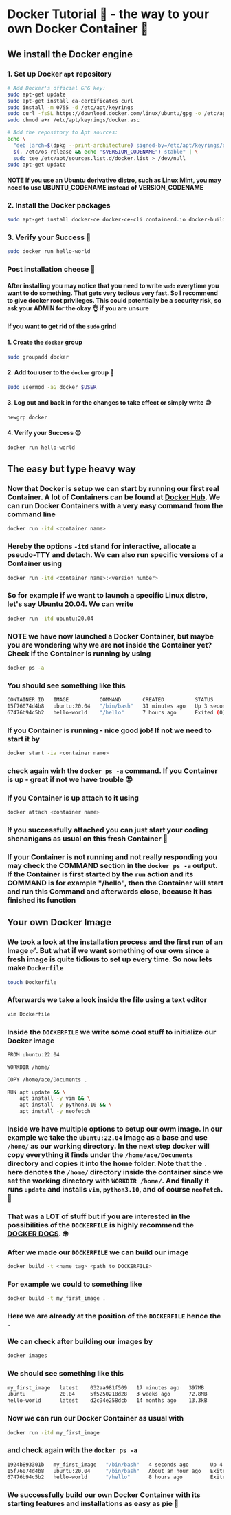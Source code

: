 # Docker Tutorial :whale: - the way to your own Docker Container :partying_face:

## We install the Docker engine

### 1. Set up Docker `apt` repository

```bash
# Add Docker's official GPG key:
sudo apt-get update
sudo apt-get install ca-certificates curl
sudo install -m 0755 -d /etc/apt/keyrings
sudo curl -fsSL https://download.docker.com/linux/ubuntu/gpg -o /etc/apt/keyrings/docker.asc
sudo chmod a+r /etc/apt/keyrings/docker.asc

# Add the repository to Apt sources:
echo \
  "deb [arch=$(dpkg --print-architecture) signed-by=/etc/apt/keyrings/docker.asc] https://download.docker.com/linux/ubuntu \
  $(. /etc/os-release && echo "$VERSION_CODENAME") stable" | \
  sudo tee /etc/apt/sources.list.d/docker.list > /dev/null
sudo apt-get update
```

#### **NOTE** If you use an Ubuntu derivative distro, such as Linux Mint, you may need to use **UBUNTU_CODENAME** instead of **VERSION_CODENAME**

### 2. Install the Docker packages

```bash
sudo apt-get install docker-ce docker-ce-cli containerd.io docker-buildx-plugin docker-compose-plugin
```

### 3. Verify your Success :100:

```bash
sudo docker run hello-world
```

### Post installation cheese :cheese:

#### After installing you may notice that you need to write `sudo` everytime you want to do something. That gets very tedious very fast. So I recommend to give docker root privileges. This could potentially be a **security risk**, so ask your **ADMIN** for the okay :ok_hand: if you are unsure

#### If you want to get rid of the `sudo` grind 

#### 1. Create the `docker` group

```bash
sudo groupadd docker
```

#### 2. Add tou user to the `docker` group :pinched_fingers:

```bash
sudo usermod -aG docker $USER
```

#### 3. Log out and back in for the changes to take effect or simply write :wink:

```bash
newgrp docker
```

#### 4. Verify your Success :heart_eyes:

```bash
docker run hello-world
```

## The easy but type heavy way

### Now that Docker is setup we can start by running our first real Container. A lot of Containers can be found at [Docker Hub](https://hub.docker.com/). We can run Docker Containers with a very easy command from the command line

```bash
docker run -itd <container name>
```

### Hereby the options `-itd` stand for **interactive, allocate a pseudo-TTY** and **detach**. We can also run specific versions of a Container using

```bash
docker run -itd <container name>:<version number>
```

### So for example if we want to launch a specific Linux distro, let's say Ubuntu 20.04. We can write

```bash
docker run -itd ubuntu:20.04
```

### **NOTE** we have now launched a Docker Container, but maybe you are wondering why we are not inside the Container yet? Check if the Container is running by using

```bash
docker ps -a
```

### You should see something like this

```bash
CONTAINER ID   IMAGE          COMMAND       CREATED          STATUS                   PORTS     NAMES
15f76074d4b8   ubuntu:20.04   "/bin/bash"   31 minutes ago   Up 3 seconds                       serene_bohr
67476b94c5b2   hello-world    "/hello"      7 hours ago      Exited (0) 7 hours ago             angry_banach
```

### If you Container is running - nice good job! If not we need to start it by

```bash
docker start -ia <container name>
```

### check again wirh the `docker ps -a` command. If you Container is up - great if not we have trouble :angry:

### If you Container is up attach to it using

```bash
docker attach <container name>
```

### If you successfully attached you can just start your coding shenanigans as usual on this fresh Container :peach:

### If your Container is not running and not really responding you may check the **COMMAND** section in the `docker ps -a` output. If the Container is first started by the `run` action and its **COMMAND** is for example "/hello", then the Container will start and run this Command and afterwards close, because it has finished its function

## Your own Docker Image

### We took a look at the installation process and the first run of an Image :white_check_mark:. But what if we want something of our own since a fresh image is quite tidious to set up every time. So now lets make `Dockerfile`

```bash
touch Dockerfile
```

### Afterwards we take a look inside the file using a text editor 

```bash
vim Dockerfile
```

### Inside the `DOCKERFILE` we write some cool stuff to initialize our Docker image

```bash
FROM ubuntu:22.04

WORKDIR /home/

COPY /home/ace/Documents .

RUN apt update && \
    apt install -y vim && \
    apt install -y python3.10 && \
    apt install -y neofetch 
```

### Inside we have multiple options to setup our owm image. In our example we take the `ubuntu:22.04` image as a base and use `/home/` as our working directory. In the next step docker will copy everything it finds under the `/home/ace/Documents` directory and copies it into the home folder. Note that the `.` here denotes the `/home/` directory inside the container since we set the working directory with `WORKDIR /home/`. And finally it runs `update` and installs `vim`, `python3.10`, and of course `neofetch`. :hot_face:

### That was a **LOT** of stuff but if you are interested in the possibilities of the `DOCKERFILE` is highly recommend the [DOCKER DOCS](https://docs.docker.com/reference/dockerfile/). :nerd_face:

### After we made our `DOCKERFILE` we can build our image

```bash
docker build -t <name tag> <path to DOCKERFILE>
```

### For example we could to something like 

```bash
docker build -t my_first_image .
```

### Here we are already at the position of the `DOCKERFILE` hence the `.`

### We can check after building our images by

```bash
docker images
```

### We should see something like this

```bash
my_first_image   latest    032aa981f509   17 minutes ago   397MB
ubuntu           20.04     5f5250218d28   3 weeks ago      72.8MB
hello-world      latest    d2c94e258dcb   14 months ago    13.3kB
```

### Now we can run our Docker Container as usual with

```bash
docker run -itd my_first_image
```

### and check again with the `docker ps -a`

```bash
1924b893301b   my_first_image   "/bin/bash"   4 seconds ago       Up 4 seconds                          reverent_wozniak
15f76074d4b8   ubuntu:20.04     "/bin/bash"   About an hour ago   Exited (0) 38 minutes ago             serene_bohr
67476b94c5b2   hello-world      "/hello"      8 hours ago         Exited (0) 33 minutes ago             angry_banach
```

### We successfully build our own Docker Container with its starting features and installations as easy as pie :pie:
